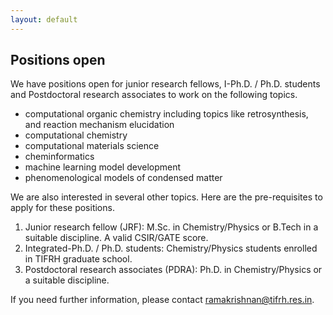 ```yaml
---
layout: default
---
```


## Positions open

We have positions open for junior research fellows, I-Ph.D. / Ph.D. students and Postdoctoral research associates to work on the following topics.
- computational organic chemistry including topics like retrosynthesis, and reaction mechanism elucidation    
- computational chemistry    
- computational materials science    
- cheminformatics    
- machine learning model development    
- phenomenological models of condensed matter    

We are also interested in several other topics. Here are the pre-requisites to apply for these positions. 

1. Junior research fellow (JRF): M.Sc. in Chemistry/Physics or B.Tech in a suitable discipline. A valid CSIR/GATE score.  
2. Integrated-Ph.D. / Ph.D. students: Chemistry/Physics students enrolled in TIFRH graduate school.   
3. Postdoctoral research associates (PDRA): Ph.D. in Chemistry/Physics or a suitable discipline.       

If you need further information, please contact [ramakrishnan@tifrh.res.in](ramakrishnan@tifrh.res.in).    





